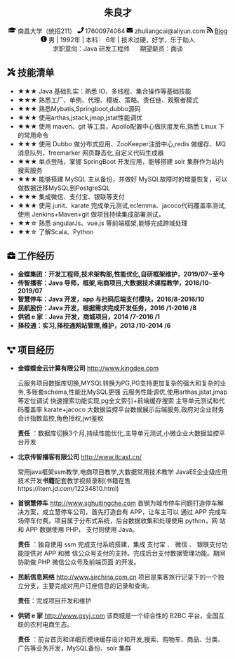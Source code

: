  <center>
     <h2>朱良才</h2>
     <div>
         <span>
             <img src="assets/graduation-cap-solid.svg" width="18px">
             南昌大学（统招211）
         </span>
         <span>
             <img src="assets/phone-solid.svg" width="14px">
             17600974064
         </span>
         <span>
             <img src="assets/envelope-solid.svg" width="14px">
             zhuliangcai@aliyun.com
         </span>
         <!-- <span>
             <img src="assets/github-brands.svg" width="14px">
             <a href="https://github.com/zhuliangcai">zhuliangcai</a>
         </span> -->
         <span>
             <img src="assets/rss-solid.svg" width="14px">
             <a href="https://zhuliangcai.github.io">Blog</a>
         </span>    
         <br/>
         <span>
           <img src="assets/info-circle-solid.svg" width="14px">
           男 | 1992年 | 本科 ︳6年 | 技术过硬，好学，乐于助人
           <br/>
            求职意向：Java 研发工程师   &nbsp;&nbsp;&nbsp;&nbsp;  期望薪资：面谈
         </span>
     </div>
 </center>

## <img src="assets/tools-solid.svg" width="18px"> 技能清单

- ★★★ Java 基础扎实：熟悉 IO、多线程、集合操作等基础技能
- ★★★ 熟悉工厂、单例、代理、模板、策略、责任链、观察者模式 
- ★★★ 熟悉Mybatis,Springboot,dubbo源码
- ★★★ 使用arthas,jstack,jmap,jstat性能调优
- ★★★ 使用 maven、git 等工具，Apollo配置中心做灰度发布,熟悉 Linux 下的常用命令
- ★★★ 使用 Dubbo 做分布式应用、ZooKeeper注册中心,redis 做缓存、MQ 消息队列，freemarker 网页静态化,自定义代码生成器
- ★★★ 单点登陆，掌握 SpringBoot 开发应用，能够搭建 solr 集群作为站内搜索服务
- ★★★ 能够搭建 MySQL 主从备份，并做好 MySQL故障时的增量恢复，可以做数据迁移MySQL到PostgreSQL
- ★★★ 集成微信、支付宝、银联等支付
- ★★★ 使用 junit、karate 完成单元测试,eclemma、jacoco代码覆盖率测试,使用 Jenkins+Maven+git 做项目持续集成部署测试，
- ★★☆ 熟悉 angularJs、vue.js 等前端框架,能够完成跨域处理
- ★★☆ 了解Scala、Python

## <img src="assets/briefcase-solid.svg" width="18px"> 工作经历

- **金蝶集团：开发工程师,技术架构部,性能优化,自研框架维护，2019/07~至今**
- **传智播客：Java 导师，框架,电商项目,大数据技术课程教学，2016/10-2019/07**
- **智慧停车：Java 开发，app 与扫码后端支付模块，2016/8-2016/10**
- **民航股份：Java 开发，根据需求完成开发任务，2016 /1-2016 /8**
- **供销 e 家：Java 开发，商城项目，2014 /7-2016 /1**
- **择校通：实习,择校通网站管理,维护，2013 /10-2014 /6**

## <img src="assets/project-diagram-solid.svg" width="18px"> 项目经历

- **金蝶蝶金云计算有限公司** http://www.kingdee.com

    云服务项目数据库切换,MYSQL转换为PG,PG支持更加复杂的强大和复杂的业务,多账套schema,性能比MySQL更强
    云服务性能调优,使用arthas,jstat,jmap等定位调试
    快速搜索功能实现,pg全文索引+前端缓存搜索
    主导单元测试和代码覆盖率 karate+jacoco
    大数据监控平台数据展示后端服务,政府对企业财务会计指数监控,角色授权,jwt鉴权

    **责任** ：数据库切换3个月,持续性能优化,主导单元测试,小微企业大数据监控平台开发
	
- **北京传智播客有限公司** http://www.itcast.cn/

	常用java框架ssm教学,电商项目教学,大数据常用技术教学
	JavaEE企业级应用技术开发**书籍**配套教学视频录制(书籍在售https://item.jd.com/12234810.html)
		
- **首钢慧停车** http://www.sghuitingche.com
    首钢为城市停车问题打造停车解决方案，成立慧停车公司，首先打造自有 APP，让车主可以
    通过 APP 完成车场停车付费。项目属于分布式系统，后台数据收集和处理使用 python，网
    站和 APP 数据使用 PHP， 支付则使用 Java。

    **责任** ：独自使用 ssm 完成支付系统搭建，集成 支付宝 、 微信 、 银联支付功能提供对 APP 和微
    信公众号支付的支持。完成后台支付数据管理功能。期间协助做 PHP 微信公众号及前端页面
    的开发。
- **民航信息网络** http://www.airchina.com.cn
    项目是乘客旅行记录下的一个独立分支，主要完成对用户订座信息的记录和查询。

    **责任**：完成项目开发和维护
- **供销 e 家** http://www.gxyj.com
    该商城是一个综合性的 B2BC 平台，全国互联的农村电商生态。

    **责任** ：前台首页和详细页模块缓存设计和开发,搜索、购物车、商品、分类、广告等业务开发，MySQL备份、solr 集群
